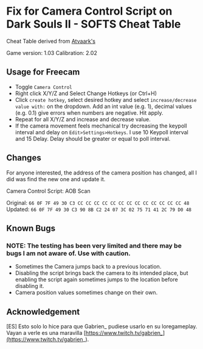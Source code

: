 # Fix for Camera Control Script on Dark Souls II - SOFTS Cheat Table

Cheat Table derived from [Atvaark's](https://gist.github.com/Atvaark/f308e1d8e00e07106452)


Game version: 1.03
Calibration: 2.02

## Usage for Freecam
* Toggle `Camera Control`
* Right click X/Y/Z and Select Change Hotkeys (or Ctrl+H)
* Click `create hotkey`, select desired hotkey and select `increase/decrease value with:` on the dropdown. Add an int value (e.g. 1), decimal values (e.g. 0.1) give errors when numbers are negative. Hit apply.
* Repeat for all X/Y/Z and increase and decrease value.
* If the camera movement feels mechanical try decreasing the keypoll interval and delay on `Edit>Settings>Hotkeys`. I use 10 Keypoll interval and 15 Delay. Delay should be greater or equal to poll interval. 

## Changes
For anyone interested, the address of the camera position has changed, all I did was find the new one and update it.

Camera Control Script: AOB Scan

Original: `66 0F 7F 49 30 C3 CC CC CC CC CC CC CC CC CC CC CC CC CC 48`
Updated: `66 0F 7F 49 30 C3 90 8B C2 24 07 3C 02 75 71 41 2C 79 D0 48`

## Known Bugs
### NOTE: The testing has been very limited and there may be bugs I am not aware of. Use with caution.
* Sometimes the Camera jumps back to a previous location.
* Disabling the script brings back the camera to its intended place, but enabling the script again sometimes jumps to the location before disabling it.
* Camera position values sometimes change on their own.

## Acknowledgement
[ES] Esto solo lo hice para que Gabrien_ pudiese usarlo en su loregameplay. Vayan a verle es una maravilla [https://www.twitch.tv/gabrien_](https://www.twitch.tv/gabrien_).
